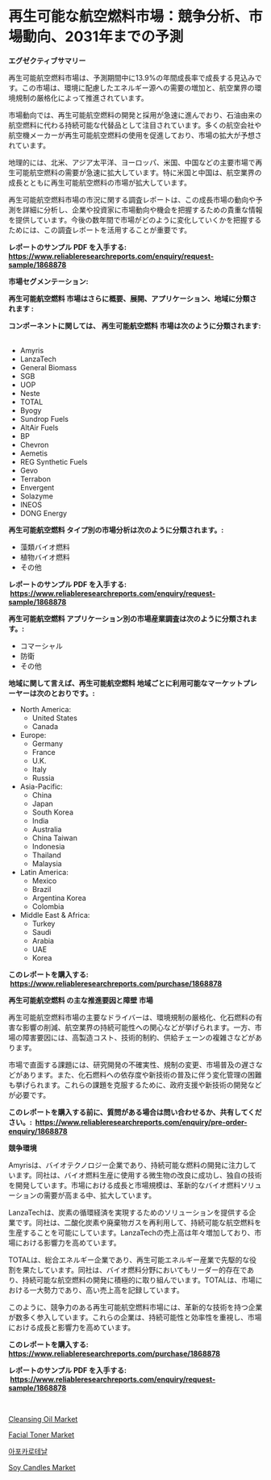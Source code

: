 <p><h1>再生可能な航空燃料市場：競争分析、市場動向、2031年までの予測</h1></p><p><strong>エグゼクティブサマリー</strong></p>
<p><p>再生可能航空燃料市場は、予測期間中に13.9%の年間成長率で成長する見込みです。この市場は、環境に配慮したエネルギー源への需要の増加と、航空業界の環境規制の厳格化によって推進されています。</p><p>市場動向では、再生可能航空燃料の開発と採用が急速に進んでおり、石油由来の航空燃料に代わる持続可能な代替品として注目されています。多くの航空会社や航空機メーカーが再生可能航空燃料の使用を促進しており、市場の拡大が予想されています。</p><p>地理的には、北米、アジア太平洋、ヨーロッパ、米国、中国などの主要市場で再生可能航空燃料の需要が急速に拡大しています。特に米国と中国は、航空業界の成長とともに再生可能航空燃料の市場が拡大しています。</p><p>再生可能航空燃料市場の市況に関する調査レポートは、この成長市場の動向や予測を詳細に分析し、企業や投資家に市場動向や機会を把握するための貴重な情報を提供しています。今後の数年間で市場がどのように変化していくかを把握するためには、この調査レポートを活用することが重要です。</p></p>
<p><strong>レポートのサンプル PDF を入手する: <a href="https://www.reliableresearchreports.com/enquiry/request-sample/1868878">https://www.reliableresearchreports.com/enquiry/request-sample/1868878</a></strong></p>
<p><strong>市場セグメンテーション:</strong></p>
<p><strong> 再生可能航空燃料 市場はさらに概要、展開、アプリケーション、地域に分類されます :</strong></p>
<p><strong>コンポーネントに関しては、 再生可能航空燃料 市場は次のように分類されます: &nbsp;</strong></p>
<p><ul><li>Amyris</li><li>LanzaTech</li><li>General Biomass</li><li>SGB</li><li>UOP</li><li>Neste</li><li>TOTAL</li><li>Byogy</li><li>Sundrop Fuels</li><li>AltAir Fuels</li><li>BP</li><li>Chevron</li><li>Aemetis</li><li>REG Synthetic Fuels</li><li>Gevo</li><li>Terrabon</li><li>Envergent</li><li>Solazyme</li><li>INEOS</li><li>DONG Energy</li></ul></p>
<p><strong> 再生可能航空燃料 タイプ別の市場分析は次のように分類されます。:</strong></p>
<p><ul><li>藻類バイオ燃料</li><li>植物バイオ燃料</li><li>その他</li></ul></p>
<p><strong>レポートのサンプル PDF を入手する: &nbsp;<a href="https://www.reliableresearchreports.com/enquiry/request-sample/1868878">https://www.reliableresearchreports.com/enquiry/request-sample/1868878</a></strong></p>
<p><strong> 再生可能航空燃料 アプリケーション別の市場産業調査は次のように分類されます。:</strong></p>
<p><ul><li>コマーシャル</li><li>防衛</li><li>その他</li></ul></p>
<p><strong>地域に関して言えば、再生可能航空燃料 地域ごとに利用可能なマーケットプレーヤーは次のとおりです。:</strong></p>
<p><ul>
    <li>
        North America:
        <ul>
            <li>United States</li>
            <li>Canada</li>
        </ul>
    </li>
    <li>
        Europe:
        <ul>
            <li>Germany</li>
            <li>France</li>
            <li>U.K.</li>
            <li>Italy</li>
            <li>Russia</li>
        </ul>
    </li>
    <li>
        Asia-Pacific:
        <ul>
            <li>China</li>
            <li>Japan</li>
            <li>South Korea</li>
            <li>India</li>
            <li>Australia</li>
            <li>China Taiwan</li>
            <li>Indonesia</li>
            <li>Thailand</li>
            <li>Malaysia</li>
        </ul>
    </li>
    <li>
        Latin America:
        <ul>
            <li>Mexico</li>
            <li>Brazil</li>
            <li>Argentina Korea</li>
            <li>Colombia</li>
        </ul>
    </li>
    <li>
        Middle East & Africa:
        <ul>
            <li>Turkey</li>
            <li>Saudi</li>
            <li>Arabia</li>
            <li>UAE</li>
            <li>Korea</li>
        </ul>
    </li>
    </ul></p>
<p><strong>このレポートを購入する: &nbsp;<a href="https://www.reliableresearchreports.com/purchase/1868878">https://www.reliableresearchreports.com/purchase/1868878</a></strong></p>
<p><strong>再生可能航空燃料 の主な推進要因と障壁 市場</strong></p>
<p><p>再生可能航空燃料市場の主要なドライバーは、環境規制の厳格化、化石燃料の有害な影響の削減、航空業界の持続可能性への関心などが挙げられます。一方、市場の障害要因には、高製造コスト、技術的制約、供給チェーンの複雑さなどがあります。</p><p>市場で直面する課題には、研究開発の不確実性、規制の変更、市場普及の遅さなどがあります。また、化石燃料への依存度や新技術の普及に伴う変化管理の困難も挙げられます。これらの課題を克服するために、政府支援や新技術の開発などが必要です。</p></p>
<p><strong>このレポートを購入する前に、質問がある場合は問い合わせるか、共有してください。:&nbsp; <a href="https://www.reliableresearchreports.com/enquiry/pre-order-enquiry/1868878">https://www.reliableresearchreports.com/enquiry/pre-order-enquiry/1868878</a></strong></p>
<p><strong>競争環境</strong></p>
<p><p>Amyrisは、バイオテクノロジー企業であり、持続可能な燃料の開発に注力しています。同社は、バイオ燃料生産に使用する微生物の改良に成功し、独自の技術を開発しています。市場における成長と市場規模は、革新的なバイオ燃料ソリューションの需要が高まる中、拡大しています。</p><p>LanzaTechは、炭素の循環経済を実現するためのソリューションを提供する企業です。同社は、二酸化炭素や廃棄物ガスを再利用して、持続可能な航空燃料を生産することを可能にしています。LanzaTechの売上高は年々増加しており、市場における影響力を高めています。</p><p>TOTALは、総合エネルギー企業であり、再生可能エネルギー産業で先駆的な役割を果たしています。同社は、バイオ燃料分野においてもリーダー的存在であり、持続可能な航空燃料の開発に積極的に取り組んでいます。TOTALは、市場における一大勢力であり、高い売上高を記録しています。</p><p>このように、競争力のある再生可能航空燃料市場には、革新的な技術を持つ企業が数多く参入しています。これらの企業は、持続可能性と効率性を重視し、市場における成長と影響力を高めています。</p></p>
<p><strong>このレポートを購入する: &nbsp; <a href="https://www.reliableresearchreports.com/purchase/1868878">https://www.reliableresearchreports.com/purchase/1868878</a></strong></p>
<p><strong>レポートのサンプル PDF を入手する: &nbsp;<a href="https://www.reliableresearchreports.com/enquiry/request-sample/1868878">https://www.reliableresearchreports.com/enquiry/request-sample/1868878</a></strong><strong></strong></p>
<p>&nbsp;</p>
<p><p><a href="https://github.com/jodemen/Market-Research-Report-List-1/blob/main/cleansing-oil-market.md">Cleansing Oil Market</a></p><p><a href="https://github.com/Sarissaschmalingtr6fz2739/Market-Research-Report-List-1/blob/main/facial-toner-market.md">Facial Toner Market</a></p><p><a href="https://medium.com/@dewayneber2023/%EC%95%84%ED%8F%AC%EC%B9%B4%EB%A1%9C%ED%85%90%EC%95%8C-%EC%8B%9C%EC%9E%A5%EC%9D%80-%EC%8B%9C%EC%9E%A5-%EC%A0%90%EC%9C%A0%EC%9C%A8-%ED%81%AC%EA%B8%B0-%EB%B0%8F-2031%EB%85%84%EA%B9%8C%EC%A7%80-%EC%98%88%EC%83%81%EB%90%98%EB%8A%94-%EC%98%88%EC%B8%A1%EC%97%90-%EC%B4%88%EC%A0%90%EC%9D%84-%EB%A7%9E%EC%B6%A5%EB%8B%88%EB%8B%A4-ca7295872fd6">아포카로테날</a></p><p><a href="https://github.com/jj19131/Market-Research-Report-List-1/blob/main/soy-candles-market.md">Soy Candles Market</a></p></p>